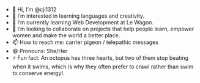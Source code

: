 - 👋 Hi, I’m @cji1312
- 👀 I’m interested in learning languages and creativity.
- 🌱 I’m currently learning Web Development at Le Wagon.
- 💞️ I’m looking to collaborate on projects that help people learn, empower women and make the world a better place.
- 📫 How to reach me: carrier pigeon / telepathic messages
- 😄 Pronouns: She/Her
- ⚡ Fun fact: An octopus has three hearts, but two of them stop beating when it swims, which is why they often prefer to crawl rather than swim to conserve energy!.

<!---
cji1312/cji1312 is a ✨ special ✨ repository because its `README.md` (this file) appears on your GitHub profile.
You can click the Preview link to take a look at your changes.
--->
